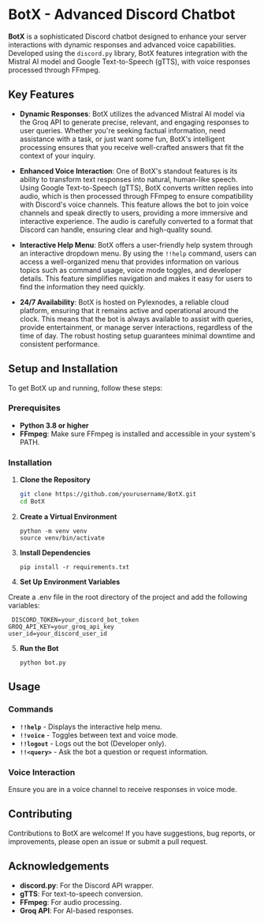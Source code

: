 # BotX - Advanced Discord Chatbot

**BotX** is a sophisticated Discord chatbot designed to enhance your server interactions with dynamic responses and advanced voice capabilities. Developed using the `discord.py` library, BotX features integration with the Mistral AI model and Google Text-to-Speech (gTTS), with voice responses processed through FFmpeg.

## Key Features

- **Dynamic Responses**: BotX utilizes the advanced Mistral AI model via the Groq API to generate precise, relevant, and engaging responses to user queries. Whether you're seeking factual information, need assistance with a task, or just want some fun, BotX's intelligent processing ensures that you receive well-crafted answers that fit the context of your inquiry.

- **Enhanced Voice Interaction**: One of BotX's standout features is its ability to transform text responses into natural, human-like speech. Using Google Text-to-Speech (gTTS), BotX converts written replies into audio, which is then processed through FFmpeg to ensure compatibility with Discord's voice channels. This feature allows the bot to join voice channels and speak directly to users, providing a more immersive and interactive experience. The audio is carefully converted to a format that Discord can handle, ensuring clear and high-quality sound.

- **Interactive Help Menu**: BotX offers a user-friendly help system through an interactive dropdown menu. By using the `!!help` command, users can access a well-organized menu that provides information on various topics such as command usage, voice mode toggles, and developer details. This feature simplifies navigation and makes it easy for users to find the information they need quickly.

- **24/7 Availability**: BotX is hosted on Pylexnodes, a reliable cloud platform, ensuring that it remains active and operational around the clock. This means that the bot is always available to assist with queries, provide entertainment, or manage server interactions, regardless of the time of day. The robust hosting setup guarantees minimal downtime and consistent performance.

## Setup and Installation

To get BotX up and running, follow these steps:

### Prerequisites

- **Python 3.8 or higher**
- **FFmpeg**: Make sure FFmpeg is installed and accessible in your system's PATH.

### Installation

1. **Clone the Repository**

   ```bash
   git clone https://github.com/yourusername/BotX.git
   cd BotX
   ```
2. **Create a Virtual Environment**
   ```
   python -m venv venv
   source venv/bin/activate
   ```
3. **Install Dependencies**
    ```
   pip install -r requirements.txt
   ```
4. **Set Up Environment Variables**

Create a .env file in the root directory of the project and add the following variables:
 ```
  DISCORD_TOKEN=your_discord_bot_token
GROQ_API_KEY=your_groq_api_key
user_id=your_discord_user_id

   ```
5. **Run the Bot**
    ```
   python bot.py
   ```
## Usage

### Commands

- **`!!help`** - Displays the interactive help menu.
- **`!!voice`** - Toggles between text and voice mode.
- **`!!logout`** - Logs out the bot (Developer only).
- **`!!<query>`** - Ask the bot a question or request information.

### Voice Interaction

Ensure you are in a voice channel to receive responses in voice mode.

## Contributing

Contributions to BotX are welcome! If you have suggestions, bug reports, or improvements, please open an issue or submit a pull request.

## Acknowledgements

- **discord.py**: For the Discord API wrapper.
- **gTTS**: For text-to-speech conversion.
- **FFmpeg**: For audio processing.
- **Groq API**: For AI-based responses.

